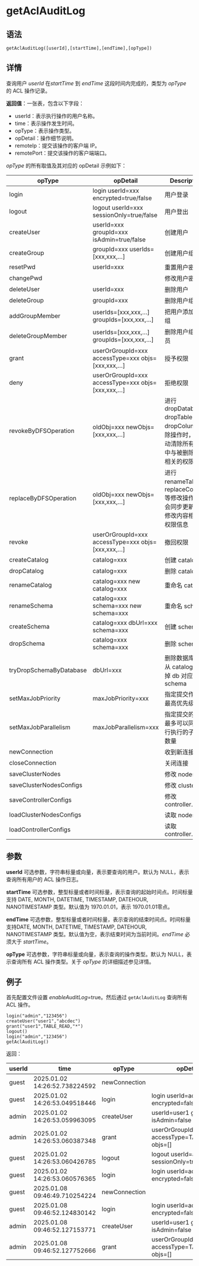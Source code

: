 # getAclAuditLog

## 语法

`getAclAuditLog([userId],[startTime],[endTime],[opType])`

## 详情

查询用户 *userId* 在*startTime* 到 *endTime* 这段时间内完成的，类型为 *opType* 的
ACL 操作记录。

**返回值**：一张表，包含以下字段：

* userId：表示执行操作的用户名称。
* time：表示操作发生时间。
* opType：表示操作类型。
* opDetail：操作细节说明。
* remoteIp：提交该操作的客户端 IP。
* remotePort：提交该操作的客户端端口。

*opType* 的所有取值及其对应的 opDetail 示例如下：

| opType | opDetail | Description |
| --- | --- | --- |
| login | login userId=xxx encrypted=true/false | 用户登录 |
| logout | logout userId=xxx sessionOnly=true/false | 用户登出 |
| createUser | userId=xxx groupId=xxx isAdmin=true/false | 创建用户 |
| createGroup | groupId=xxx userIds=[xxx,xxx,…] | 创建用户组 |
| resetPwd | userId=xxx | 重置用户密码 |
| changePwd |  | 修改用户密码 |
| deleteUser | userId=xxx | 删除用户 |
| deleteGroup | groupId=xxx | 删除用户组 |
| addGroupMember | userIds=[xxx,xxx,…] groupIds=[xxx,xxx,…] | 把用户添加到群组 |
| deleteGroupMember | userIds=[xxx,xxx,…] groupIds=[xxx,xxx,…] | 删除用户组的成员 |
| grant | userOrGroupId=xxx accessType=xxx objs=[xxx,xxx,…] | 授予权限 |
| deny | userOrGroupId=xxx accessType=xxx objs=[xxx,xxx,…] | 拒绝权限 |
| revokeByDFSOperation | oldObj=xxx newObjs=[xxx,xxx,…] | 进行 dropDatabase, dropTable 或 dropColumn! 删除操作时，会自动清除所有用户中与被删除内容相关的权限。 |
| replaceByDFSOperation | oldObj=xxx newObjs=[xxx,xxx,…] | 进行 renameTable 和 replaceColumn! 等修改操作时，会同步更新与被修改内容相关的权限信息 |
| revoke | userOrGroupId=xxx accessType=xxx objs=[xxx,xxx,…] | 撤回权限 |
| createCatalog | catalog=xxx | 创建 catalog |
| dropCatalog | catalog=xxx | 删除 catalog |
| renameCatalog | catalog=xxx new catalog=xxx | 重命名 catalog |
| renameSchema | catalog=xxx schema=xxx new schema=xxx | 重命名 schema |
| createSchema | catalog=xxx dbUrl=xxx schema=xxx | 创建 schema |
| dropSchema | catalog=xxx schema=xxx | 删除 schema |
| tryDropSchemaByDatabase | dbUrl=xxx | 删除数据库时，从 catalog 里删掉 db 对应的 schema |
| setMaxJobPriority | maxJobPriority=xxx | 指定提交作业的最高优先级 |
| setMaxJobParallelism | maxJobParallelism=xxx | 指定提交的作业最多可以同时并行执行的子任务数量 |
| newConnection |  | 收到新连接 |
| closeConnection |  | 关闭连接 |
| saveClusterNodes |  | 修改 nodes.cfg |
| saveClusterNodesConfigs |  | 修改 cluster.cfg |
| saveControllerConfigs |  | 修改 controller.cfg |
| loadClusterNodesConfigs |  | 读取 nodes.cfg |
| loadControllerConfigs |  | 读取 controller.cfg |

## 参数

**userId** 可选参数，字符串标量或向量，表示要查询的用户。默认为 NULL，表示查询所有用户的 ACL 操作日志。

**startTime** 可选参数，整型标量或者时间标量，表示查询的起始时间点。时间标量支持 DATE, MONTH, DATETIME, TIMESTAMP,
DATEHOUR, NANOTIMESTAMP 类型。默认值为 1970.01.01，表示 1970.01.01零点。

**endTime** 可选参数，整型标量或者时间标量，表示查询的结束时间点。时间标量支持DATE, MONTH, DATETIME, TIMESTAMP,
DATEHOUR, NANOTIMESTAMP 类型。默认值为空，表示结束时间为当前时间。*endTime* 必须大于
*startTime*。

**opType** 可选参数，字符串标量或向量，表示查询的操作类型。默认为 NULL，表示查询所有 ACL 操作类型。关于 *opType*
的详细描述参见详情。

## 例子

首先配置文件设置 *enableAuditLog*=true。然后通过 `getAclAuditLog` 查询所有 ACL
操作。

```
login("admin","123456")
createUser("user1","abcdec")
grant("user1",TABLE_READ,"*")
logout()
login("admin","123456")
getAclAuditLog()
```

返回：

| userId | time | opType | opDetail | remoteIp | remotePort |
| --- | --- | --- | --- | --- | --- |
| guest | 2025.01.02 14:26:52.738224592 | newConnection |  | 192.168.0.130 | 55,428 |
| guest | 2025.01.02 14:26:53.049518446 | login | login userId=admin encrypted=false | 192.168.0.130 | 55,428 |
| admin | 2025.01.02 14:26:53.059963095 | createUser | userId=user1 groupIds=[] isAdmin=false | 192.168.0.130 | 55,428 |
| admin | 2025.01.02 14:26:53.060387348 | grant | userOrGroupId=user1 accessType=TABLE\_READ objs=[] | 192.168.0.130 | 55,428 |
| guest | 2025.01.02 14:26:53.060426785 | logout | logout userId=admin sessionOnly=true | 192.168.0.130 | 55,428 |
| guest | 2025.01.02 14:26:53.060576365 | login | login userId=admin encrypted=false | 192.168.0.130 | 55,428 |
| guest | 2025.01.08 09:46:49.710254224 | newConnection |  | 192.168.0.130 | 41,746 |
| guest | 2025.01.08 09:46:52.124830142 | login | login userId=admin encrypted=false | 192.168.0.130 | 41,746 |
| admin | 2025.01.08 09:46:52.127153771 | createUser | userId=user1 groupIds=[] isAdmin=false | 192.168.0.130 | 41,746 |
| admin | 2025.01.08 09:46:52.127752666 | grant | userOrGroupId=user1 accessType=TABLE\_READ objs=[] | 192.168.0.130 | 41,746 |

